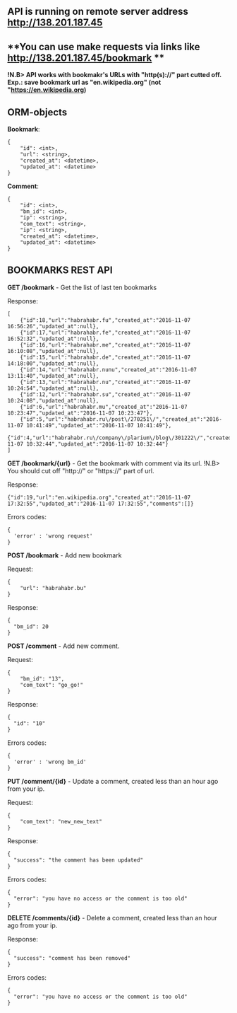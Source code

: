**API is running on remote server address http://138.201.187.45**
---
**You can use make requests via links like http://138.201.187.45/bookmark **
---
**!N.B> API works with bookmakr's URLs with "http(s)://" part cutted off. Exp.: save bookmark url as "en.wikipedia.org" (not "https://en.wikipedia.org)**

ORM-objects
-----------
**Bookmark**:
```code
{
    "id": <int>,
    "url": <string>,
    "created_at": <datetime>,
    "updated_at": <datetime>
}
```
**Comment**:
```code
{
    "id": <int>,
    "bm_id": <int>,
    "ip": <string>,
    "com_text": <string>,
    "ip": <string>,
    "created_at": <datetime>,
    "updated_at": <datetime>
}
```

**BOOKMARKS REST API**
---

**GET /bookmark** - Get the list of last ten bookmarks

Response:
```code
[
    {"id":18,"url":"habrahabr.fu","created_at":"2016-11-07 16:56:26","updated_at":null},
    {"id":17,"url":"habrahabr.fe","created_at":"2016-11-07 16:52:32","updated_at":null},
    {"id":16,"url":"habrahabr.me","created_at":"2016-11-07 16:10:08","updated_at":null},
    {"id":15,"url":"habrahabr.de","created_at":"2016-11-07 14:18:00","updated_at":null},
    {"id":14,"url":"habrahabr.nunu","created_at":"2016-11-07 13:11:40","updated_at":null},
    {"id":13,"url":"habrahabr.nu","created_at":"2016-11-07 10:24:54","updated_at":null},
    {"id":12,"url":"habrahabr.su","created_at":"2016-11-07 10:24:08","updated_at":null},
    {"id":6,"url":"habrahabr.mu","created_at":"2016-11-07 10:23:47","updated_at":"2016-11-07 10:23:47"},
    {"id":5,"url":"habrahabr.ru\/post\/270251\/","created_at":"2016-11-07 10:41:49","updated_at":"2016-11-07 10:41:49"},
    {"id":4,"url":"habrahabr.ru\/company\/plarium\/blog\/301222\/","created_at":"2016-11-07 10:32:44","updated_at":"2016-11-07 10:32:44"}
]
```

**GET /bookmark/{url}** - Get the bookmark with comment via its url.
!N.B> You should cut off "http://" or "https://" part of url.

Response:
```code
{"id":19,"url":"en.wikipedia.org","created_at":"2016-11-07 17:32:55","updated_at":"2016-11-07 17:32:55","comments":[]}
```
Errors codes:
```code
{
  'error' : 'wrong request'
}
```

**POST /bookmark** - Add new bookmark

Request:
```code
{
    "url": "habrahabr.bu"
}
```
Response:
```code
{
  "bm_id": 20
}
```

**POST /comment** - Add new comment.

Request:
```code
{
    "bm_id": "13",
    "com_text": "go_go!"
}
```
Response:
```code
{
  "id": "10"
}
```

Errors codes:
```code
{
  'error' : 'wrong bm_id'
}
```

**PUT /comment/{id}** - Update a comment, created less than an hour ago from your ip.

Request:
```code
{
    "com_text": "new_new_text"
}
```
Response:
```code
{
  "success": "the comment has been updated"
}
```


Errors codes:
```code
{
  "error": "you have no access or the comment is too old"
}
```

**DELETE /comments/{id}** - Delete a comment, created less than an hour ago from your ip.

Response:
```code
{
  "success": "comment has been removed"
}
```


Errors codes:
```code
{
  "error": "you have no access or the comment is too old"
}
```
